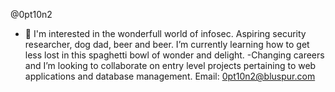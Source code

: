 @0pt10n2
- 👀 I'm interested in the wonderfull world of infosec. Aspiring security researcher, dog dad, beer and beer.
I’m currently learning how to get less lost in this spaghetti bowl of wonder and delight.
-Changing careers and I’m looking to collaborate on entry level projects pertaining to web applications and database management.
Email: 0pt10n2@bluspur.com

<!---
0pt10n2/0pt10n2 is a ✨ special ✨ repository because its `README.md` (this file) appears on your GitHub profile.
You can click the Preview link to take a look at your changes.
--->
